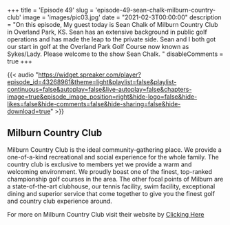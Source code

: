 +++
title = 'Episode 49'
slug = 'episode-49-sean-chalk-milburn-country-club'
image = 'images/pic03.jpg'
date = "2021-02-3T00:00:00"
description = "On this episode, My guest today is Sean Chalk of Milburn Country Club in Overland Park, KS. Sean has an extensive background in public golf operations and has made the leap to the private side. Sean and I both got our start in golf at the Overland Park Golf Course now known as Sykes/Lady.  Please welcome to the show Sean Chalk.
"
disableComments = true
+++

{{< audio "https://widget.spreaker.com/player?episode_id=43268961&theme=light&playlist=false&playlist-continuous=false&autoplay=false&live-autoplay=false&chapters-image=true&episode_image_position=right&hide-logo=false&hide-likes=false&hide-comments=false&hide-sharing=false&hide-download=true" >}}


## Milburn Country Club

Milburn Country Club is the ideal community-gathering place. We provide a one-of-a-kind recreational and social experience for the whole family. The country club is exclusive to members yet we provide a warm and welcoming environment. We proudly boast one of the finest, top-ranked championship golf courses in the area. The other focal points of Milburn are a state-of-the-art clubhouse, our tennis facility, swim facility, exceptional dining and superior service that come together to give you the finest golf and country club experience around.

For more on Milburn Country Club visit their website by [Clicking Here](https://www.milburn.org/)



